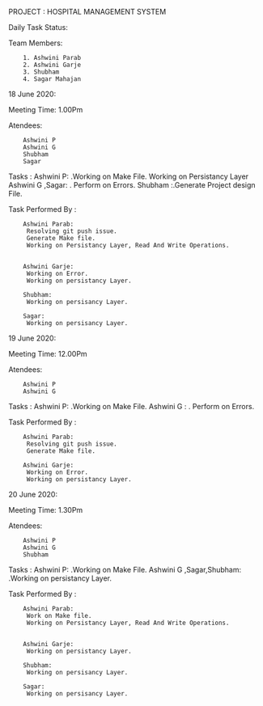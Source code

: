 
PROJECT : HOSPITAL MANAGEMENT SYSTEM

Daily Task Status:

Team Members:

        1. Ashwini Parab
        2. Ashwini Garje
        3. Shubham
        4. Sagar Mahajan 
        
     
18 June 2020:

Meeting Time: 1.00Pm

Atendees:

        Ashwini P
        Ashwini G
        Shubham
        Sagar
        
Tasks :  Ashwini P: .Working on Make File. Working on Persistancy Layer
         Ashwini G ,Sagar: . Perform on Errors. 
         Shubham :.Generate Project design File.

Task Performed By :

        Ashwini Parab:
         Resolving git push issue. 
         Generate Make file.
         Working on Persistancy Layer, Read And Write Operations.
         
         
        Ashwini Garje:
         Working on Error.
         Working on persistancy Layer.
         
        Shubham:
         Working on persisancy Layer.
         
        Sagar:
         Working on persisancy Layer. 
      
  
  
  19 June 2020:

Meeting Time: 12.00Pm

Atendees:

        Ashwini P
        Ashwini G
        
Tasks :  Ashwini P: .Working on Make File. 
         Ashwini G : . Perform on Errors. 
        

Task Performed By :

        Ashwini Parab:
         Resolving git push issue. 
         Generate Make file.
        
        Ashwini Garje:
         Working on Error.
         Working on persistancy Layer. 
 
20 June 2020:

Meeting Time: 1.30Pm

Atendees:

        Ashwini P
        Ashwini G
        Shubham
        
Tasks :  Ashwini P: .Working on Make File.
         Ashwini G ,Sagar,Shubham: .Working on persistancy Layer.  

Task Performed By :

        Ashwini Parab: 
         Work on Make file.
         Working on Persistancy Layer, Read And Write Operations.
         
         
        Ashwini Garje:
         Working on persistancy Layer.
         
        Shubham:
         Working on persisancy Layer.
         
        Sagar:
         Working on persisancy Layer. 
